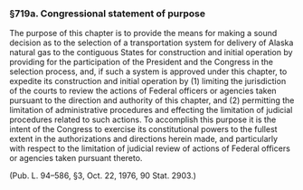 ### §719a. Congressional statement of purpose ###

The purpose of this chapter is to provide the means for making a sound decision as to the selection of a transportation system for delivery of Alaska natural gas to the contiguous States for construction and initial operation by providing for the participation of the President and the Congress in the selection process, and, if such a system is approved under this chapter, to expedite its construction and initial operation by (1) limiting the jurisdiction of the courts to review the actions of Federal officers or agencies taken pursuant to the direction and authority of this chapter, and (2) permitting the limitation of administrative procedures and effecting the limitation of judicial procedures related to such actions. To accomplish this purpose it is the intent of the Congress to exercise its constitutional powers to the fullest extent in the authorizations and directions herein made, and particularly with respect to the limitation of judicial review of actions of Federal officers or agencies taken pursuant thereto.

(Pub. L. 94–586, §3, Oct. 22, 1976, 90 Stat. 2903.)